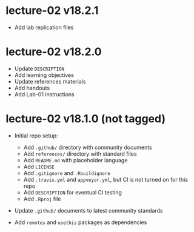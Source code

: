 # lecture-02 v18.2.1

* Add lab replication files

# lecture-02 v18.2.0

* Update `DESCRIPTION`
* Add learning objectives
* Update references materials
* Add handouts
* Add Lab-01 instructions

# lecture-02 v18.1.0 (not tagged)

* Initial repo setup:
    * Add `.github/` directory with community documents
    * Add `references/` directory with standard files
    * Add `README.md` with placeholder language
    * Add `LICENSE`
    * Add `.gitignore` and `.Rbuildignore`
    * Add `.travis.yml` and `appveyor.yml`, but CI is not turned on for this repo
    * Add `DESCRIPTION` for eventual CI testing
    * Add `.Rproj` file

* Update `.github/` documents to latest community standards
* Add `remotes` and `usethis` packages as dependencies
